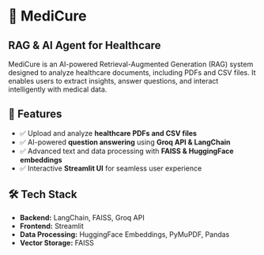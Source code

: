 # 🏥 MediCure  
## **RAG & AI Agent for Healthcare**  

MediCure is an AI-powered Retrieval-Augmented Generation (RAG) system designed to analyze healthcare documents, including PDFs and CSV files. It enables users to extract insights, answer questions, and interact intelligently with medical data.  

## 🚀 Features  
- ✅ Upload and analyze **healthcare PDFs and CSV files**  
- ✅ AI-powered **question answering** using **Groq API & LangChain**  
- ✅ Advanced text and data processing with **FAISS & HuggingFace embeddings**  
- ✅ Interactive **Streamlit UI** for seamless user experience  

## 🛠 Tech Stack  
- **Backend:** LangChain, FAISS, Groq API  
- **Frontend:** Streamlit  
- **Data Processing:** HuggingFace Embeddings, PyMuPDF, Pandas  
- **Vector Storage:** FAISS  

